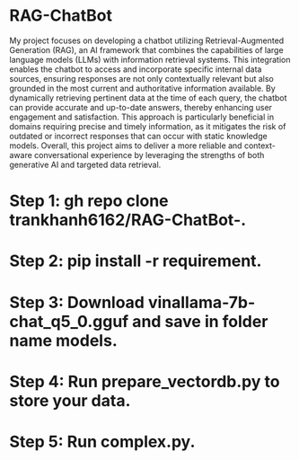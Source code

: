 

# RAG-ChatBot
​My project focuses on developing a chatbot utilizing Retrieval-Augmented Generation (RAG), an AI framework that combines the capabilities of large language models (LLMs) with information retrieval systems. This integration enables the chatbot to access and incorporate specific internal data sources, ensuring responses are not only contextually relevant but also grounded in the most current and authoritative information available. By dynamically retrieving pertinent data at the time of each query, the chatbot can provide accurate and up-to-date answers, thereby enhancing user engagement and satisfaction. This approach is particularly beneficial in domains requiring precise and timely information, as it mitigates the risk of outdated or incorrect responses that can occur with static knowledge models. Overall, this project aims to deliver a more reliable and context-aware conversational experience by leveraging the strengths of both generative AI and targeted data retrieval.
# Step 1: gh repo clone trankhanh6162/RAG-ChatBot-.
# Step 2: pip install -r requirement.
# Step 3: Download vinallama-7b-chat_q5_0.gguf and save in folder name models.
# Step 4: Run prepare_vectordb.py to store your data.
# Step 5: Run complex.py.
